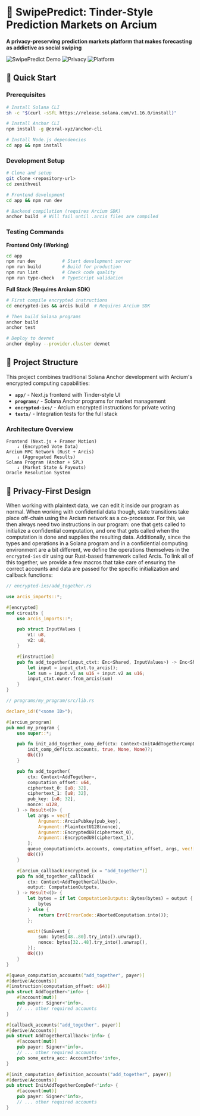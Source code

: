 # 🎯 SwipePredict: Tinder-Style Prediction Markets on Arcium

**A privacy-preserving prediction markets platform that makes forecasting as addictive as social swiping**

![SwipePredict Demo](https://img.shields.io/badge/Status-Built%20on%20Arcium-purple?style=for-the-badge&logo=shield)
![Privacy](https://img.shields.io/badge/Privacy-MPC%20Encrypted-success?style=for-the-badge&logo=lock)
![Platform](https://img.shields.io/badge/Platform-Solana-blue?style=for-the-badge&logo=solana)

## 🚀 Quick Start

### Prerequisites
```bash
# Install Solana CLI
sh -c "$(curl -sSfL https://release.solana.com/v1.16.0/install)"

# Install Anchor CLI
npm install -g @coral-xyz/anchor-cli

# Install Node.js dependencies
cd app && npm install
```

### Development Setup
```bash
# Clone and setup
git clone <repository-url>
cd zenithveil

# Frontend development
cd app && npm run dev

# Backend compilation (requires Arcium SDK)
anchor build  # Will fail until .arcis files are compiled
```

### Testing Commands

**Frontend Only (Working)**
```bash
cd app
npm run dev          # Start development server
npm run build        # Build for production
npm run lint         # Check code quality
npm run type-check   # TypeScript validation
```

**Full Stack (Requires Arcium SDK)**
```bash
# First compile encrypted instructions
cd encrypted-ixs && arcis build  # Requires Arcium SDK

# Then build Solana programs
anchor build
anchor test

# Deploy to devnet
anchor deploy --provider.cluster devnet
```

## 📖 Project Structure

This project combines traditional Solana Anchor development with Arcium's encrypted computing capabilities:

- **`app/`** - Next.js frontend with Tinder-style UI
- **`programs/`** - Solana Anchor programs for market management
- **`encrypted-ixs/`** - Arcium encrypted instructions for private voting
- **`tests/`** - Integration tests for the full stack

### Architecture Overview

```
Frontend (Next.js + Framer Motion)
    ↓ (Encrypted Vote Data)
Arcium MPC Network (Rust + Arcis)
    ↓ (Aggregated Results)
Solana Program (Anchor + SPL)
    ↓ (Market State & Payouts)
Oracle Resolution System
```

## 🔐 Privacy-First Design

When working with plaintext data, we can edit it inside our program as normal. When working with confidential data though, state transitions take place off-chain using the Arcium network as a co-processor. For this, we then always need two instructions in our program: one that gets called to initialize a confidential computation, and one that gets called when the computation is done and supplies the resulting data. Additionally, since the types and operations in a Solana program and in a confidential computing environment are a bit different, we define the operations themselves in the `encrypted-ixs` dir using our Rust-based framework called Arcis. To link all of this together, we provide a few macros that take care of ensuring the correct accounts and data are passed for the specific initialization and callback functions:

```rust
// encrypted-ixs/add_together.rs

use arcis_imports::*;

#[encrypted]
mod circuits {
    use arcis_imports::*;

    pub struct InputValues {
        v1: u8,
        v2: u8,
    }

    #[instruction]
    pub fn add_together(input_ctxt: Enc<Shared, InputValues>) -> Enc<Shared, u16> {
        let input = input_ctxt.to_arcis();
        let sum = input.v1 as u16 + input.v2 as u16;
        input_ctxt.owner.from_arcis(sum)
    }
}

// programs/my_program/src/lib.rs

declare_id!("<some ID>");

#[arcium_program]
pub mod my_program {
    use super::*;

    pub fn init_add_together_comp_def(ctx: Context<InitAddTogetherCompDef>) -> Result<()> {
        init_comp_def(ctx.accounts, true, None, None)?;
        Ok(())
    }

    pub fn add_together(
        ctx: Context<AddTogether>,
        computation_offset: u64,
        ciphertext_0: [u8; 32],
        ciphertext_1: [u8; 32],
        pub_key: [u8; 32],
        nonce: u128,
    ) -> Result<()> {
        let args = vec![
            Argument::ArcisPubkey(pub_key),
            Argument::PlaintextU128(nonce),
            Argument::EncryptedU8(ciphertext_0),
            Argument::EncryptedU8(ciphertext_1),
        ];
        queue_computation(ctx.accounts, computation_offset, args, vec![], None)?;
        Ok(())
    }

    #[arcium_callback(encrypted_ix = "add_together")]
    pub fn add_together_callback(
        ctx: Context<AddTogetherCallback>,
        output: ComputationOutputs,
    ) -> Result<()> {
        let bytes = if let ComputationOutputs::Bytes(bytes) = output {
            bytes
        } else {
            return Err(ErrorCode::AbortedComputation.into());
        };

        emit!(SumEvent {
            sum: bytes[48..80].try_into().unwrap(),
            nonce: bytes[32..48].try_into().unwrap(),
        });
        Ok(())
    }
}

#[queue_computation_accounts("add_together", payer)]
#[derive(Accounts)]
#[instruction(computation_offset: u64)]
pub struct AddTogether<'info> {
    #[account(mut)]
    pub payer: Signer<'info>,
    // ... other required accounts
}

#[callback_accounts("add_together", payer)]
#[derive(Accounts)]
pub struct AddTogetherCallback<'info> {
    #[account(mut)]
    pub payer: Signer<'info>,
    // ... other required accounts
    pub some_extra_acc: AccountInfo<'info>,
}

#[init_computation_definition_accounts("add_together", payer)]
#[derive(Accounts)]
pub struct InitAddTogetherCompDef<'info> {
    #[account(mut)]
    pub payer: Signer<'info>,
    // ... other required accounts
}
```
